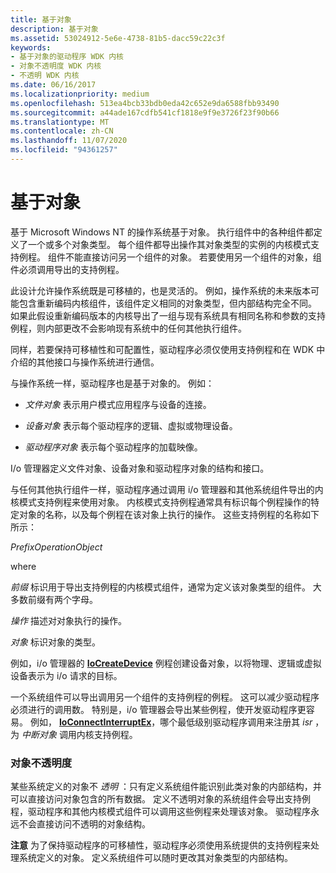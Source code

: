 ```yaml
---
title: 基于对象
description: 基于对象
ms.assetid: 53024912-5e6e-4738-81b5-dacc59c22c3f
keywords:
- 基于对象的驱动程序 WDK 内核
- 对象不透明度 WDK 内核
- 不透明 WDK 内核
ms.date: 06/16/2017
ms.localizationpriority: medium
ms.openlocfilehash: 513ea4bcb33bdb0eda42c652e9da6588fbb93490
ms.sourcegitcommit: a44ade167cdfb541cf1818e9f9e3726f23f90b66
ms.translationtype: MT
ms.contentlocale: zh-CN
ms.lasthandoff: 11/07/2020
ms.locfileid: "94361257"
---
```

# <a name="object-based"></a>基于对象





基于 Microsoft Windows NT 的操作系统基于对象。 执行组件中的各种组件都定义了一个或多个对象类型。 每个组件都导出操作其对象类型的实例的内核模式支持例程。 组件不能直接访问另一个组件的对象。 若要使用另一个组件的对象，组件必须调用导出的支持例程。

此设计允许操作系统既是可移植的，也是灵活的。 例如，操作系统的未来版本可能包含重新编码内核组件，该组件定义相同的对象类型，但内部结构完全不同。 如果此假设重新编码版本的内核导出了一组与现有系统具有相同名称和参数的支持例程，则内部更改不会影响现有系统中的任何其他执行组件。

同样，若要保持可移植性和可配置性，驱动程序必须仅使用支持例程和在 WDK 中介绍的其他接口与操作系统进行通信。

与操作系统一样，驱动程序也是基于对象的。 例如：

-   *文件对象* 表示用户模式应用程序与设备的连接。

-   *设备对象* 表示每个驱动程序的逻辑、虚拟或物理设备。

-   *驱动程序对象* 表示每个驱动程序的加载映像。

I/o 管理器定义文件对象、设备对象和驱动程序对象的结构和接口。

与任何其他执行组件一样，驱动程序通过调用 i/o 管理器和其他系统组件导出的内核模式支持例程来使用对象。 内核模式支持例程通常具有标识每个例程操作的特定对象的名称，以及每个例程在该对象上执行的操作。 这些支持例程的名称如下所示：

*PrefixOperationObject*

where

*前缀* 标识用于导出支持例程的内核模式组件，通常为定义该对象类型的组件。 大多数前缀有两个字母。

*操作* 描述对对象执行的操作。

*对象* 标识对象的类型。

例如，i/o 管理器的 [**IoCreateDevice**](/windows-hardware/drivers/ddi/wdm/nf-wdm-iocreatedevice) 例程创建设备对象，以将物理、逻辑或虚拟设备表示为 i/o 请求的目标。

一个系统组件可以导出调用另一个组件的支持例程的例程。 这可以减少驱动程序必须进行的调用数。 特别是，i/o 管理器会导出某些例程，使开发驱动程序更容易。 例如， [**IoConnectInterruptEx**](/windows-hardware/drivers/ddi/wdm/nf-wdm-ioconnectinterruptex)，哪个最低级别驱动程序调用来注册其 *isr* ，为 *中断对象* 调用内核支持例程。

### <a name="object-opacity"></a><a href="" id="ddk-object-opacity-kg"></a>对象不透明度

某些系统定义的对象不 *透明* ：只有定义系统组件能识别此类对象的内部结构，并可以直接访问对象包含的所有数据。 定义不透明对象的系统组件会导出支持例程，驱动程序和其他内核模式组件可以调用这些例程来处理该对象。 驱动程序永远不会直接访问不透明的对象结构。

**注意**   为了保持驱动程序的可移植性，驱动程序必须使用系统提供的支持例程来处理系统定义的对象。 定义系统组件可以随时更改其对象类型的内部结构。

 

